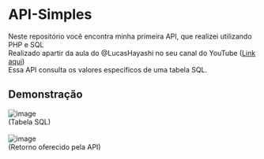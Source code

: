 # API-Simples
Neste repositório você encontra minha primeira API, que realizei utilizando PHP e SQL <br>
Realizado apartir da aula do @LucasHayashi no seu canal do YouTube (<a href="https://www.youtube.com/watch?v=a_xWjbhkBkI">Link aqui</a>)<br>
Essa API consulta os valores específicos de uma tabela SQL.
<br>
## Demonstração
![image](https://github.com/projetos-NicolasCosta/API-Simples/assets/79856294/f401e62d-c1b7-4ac3-8dec-188aebf948bf)<br>
(Tabela SQL)<br><br>
![image](https://github.com/projetos-NicolasCosta/API-Simples/assets/79856294/b1da81b2-769b-4f06-8c71-5d552a189cbc)<br>
(Retorno oferecido pela API)
